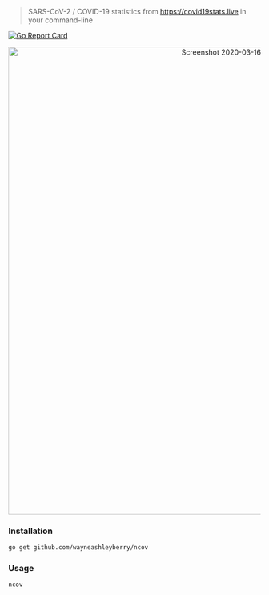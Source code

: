 > SARS-CoV-2 / COVID-19 statistics from https://covid19stats.live in your command-line

[![Go Report Card](https://goreportcard.com/badge/github.com/wayneashleyberry/ncov)](https://goreportcard.com/report/github.com/wayneashleyberry/ncov)

<center>
<img width="933" alt="Screenshot 2020-03-16 at 12 39 18 am" src="https://user-images.githubusercontent.com/727262/76714382-a39ee200-671e-11ea-964e-2d9b7bb1340b.png">
</center>

### Installation

```sh
go get github.com/wayneashleyberry/ncov
```

### Usage

```sh
ncov
```
